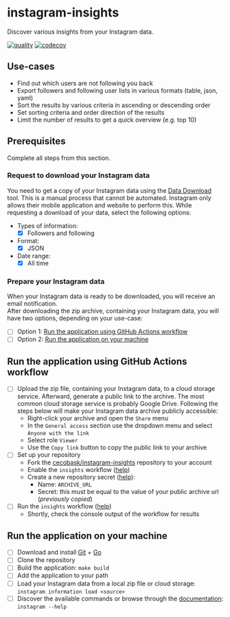 # instagram-insights
Discover various insights from your Instagram data.

[![quality](https://github.com/cecobask/instagram-insights/actions/workflows/quality.yaml/badge.svg)](https://github.com/cecobask/instagram-insights/actions/workflows/quality.yaml)
[![codecov](https://codecov.io/gh/cecobask/instagram-insights/graph/badge.svg)](https://codecov.io/gh/cecobask/instagram-insights)

## Use-cases
- Find out which users are not following you back
- Export followers and following user lists in various formats (table, json, yaml)
- Sort the results by various criteria in ascending or descending order
- Set sorting criteria and order direction of the results
- Limit the number of results to get a quick overview (e.g. top 10)

## Prerequisites
Complete all steps from this section.

### Request to download your Instagram data
You need to get a copy of your Instagram data using the [Data Download](https://www.instagram.com/download/request) tool. This is a manual process that cannot 
be automated. Instagram only allows their mobile application and website to perform this. While requesting a download of
your data, select the following options:
- Types of information:
  - [x] Followers and following
- Format:
  - [x] JSON
- Date range:
  - [x] All time

### Prepare your Instagram data
When your Instagram data is ready to be downloaded, you will receive an email notification.  
After downloading the zip archive, containing your Instagram data, you will have two options, depending on your use-case:
- [ ] Option 1: [Run the application using GitHub Actions workflow](#run-the-application-using-github-actions-workflow)
- [ ] Option 2: [Run the application on your machine](#run-the-application-on-your-machine)

## Run the application using GitHub Actions workflow
- [ ] Upload the zip file, containing your Instagram data, to a cloud storage service. Afterward, generate a public link to
the archive. The most common cloud storage service is probably Google Drive. Following the steps below will make your 
Instagram data archive publicly accessible:
  - Right-click your archive and open the `Share` menu
  - In the `General access` section use the dropdown menu and select `Anyone with the link`
  - Select role `Viewer`
  - Use the `Copy link` button to copy the public link to your archive
- [ ] Set up your repository
  - Fork the [cecobask/instagram-insights](https://github.com/cecobask/instagram-insights) repository to your account
  - Enable the `insights` workflow ([help](https://docs.github.com/en/actions/using-workflows/disabling-and-enabling-a-workflow))
  - Create a new repository secret ([help](https://docs.github.com/en/actions/security-guides/using-secrets-in-github-actions#creating-secrets-for-a-repository)):
    - Name: `ARCHIVE_URL`
    - Secret: this must be equal to the value of your public archive url (_previously copied_)
- [ ] Run the `insights` workflow ([help](https://docs.github.com/en/actions/using-workflows/manually-running-a-workflow))
  - Shortly, check the console output of the workflow for results

## Run the application on your machine
- [ ] Download and install [Git](https://git-scm.com/downloads) + [Go](https://go.dev/doc/install)
- [ ] Clone the repository
- [ ] Build the application: `make build`
- [ ] Add the application to your path
- [ ] Load your Instagram data from a local zip file or cloud storage: `instagram information load <source>`
- [ ] Discover the available commands or browse through the [documentation](docs/instagram.md): `instagram --help`
